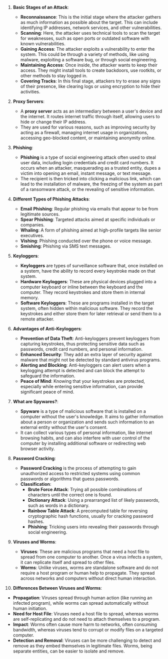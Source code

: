 

1) **Basic Stages of an Attack**:
   - **Reconnaissance**: This is the initial stage where the attacker gathers as much information as possible about the target. This can include identifying IP addresses, network services, and other vulnerabilities.
   - **Scanning**: Here, the attacker uses technical tools to scan the target for weaknesses, such as open ports or outdated software with known vulnerabilities.
   - **Gaining Access**: The attacker exploits a vulnerability to enter the system. This could be through a variety of methods, like using malware, exploiting a software bug, or through social engineering.
   - **Maintaining Access**: Once inside, the attacker wants to keep their access. They might install tools to create backdoors, use rootkits, or other methods to stay logged in.
   - **Covering Tracks**: In this final stage, attackers try to erase any signs of their presence, like clearing logs or using encryption to hide their activities.

2) **Proxy Servers**:
   - A **proxy server** acts as an intermediary between a user's device and the internet. It routes internet traffic through itself, allowing users to hide or change their IP address.
   - They are used for various reasons, such as improving security by acting as a firewall, managing internet usage in organizations, accessing geo-blocked content, or maintaining anonymity online.

3) **Phishing**:
   - **Phishing** is a type of social engineering attack often used to steal user data, including login credentials and credit card numbers. It occurs when an attacker, masquerading as a trusted entity, dupes a victim into opening an email, instant message, or text message.
   - The recipient is then tricked into clicking a malicious link, which can lead to the installation of malware, the freezing of the system as part of a ransomware attack, or the revealing of sensitive information.

4) **Different Types of Phishing Attacks**:
   - **Email Phishing**: Regular phishing via emails that appear to be from legitimate sources.
   - **Spear Phishing**: Targeted attacks aimed at specific individuals or companies.
   - **Whaling**: A form of phishing aimed at high-profile targets like senior executives.
   - **Vishing**: Phishing conducted over the phone or voice message.
   - **Smishing**: Phishing via SMS text messages.

5) **Keyloggers**:
   - **Keyloggers** are types of surveillance software that, once installed on a system, have the ability to record every keystroke made on that system.
   - **Hardware Keyloggers**: These are physical devices plugged into a computer keyboard or inline between the keyboard and the computer. They record keystrokes and store them in internal memory.
   - **Software Keyloggers**: These are programs installed in the target system, often hidden within malicious software. They record the keystrokes and either store them for later retrieval or send them to a remote attacker.

6) **Advantages of Anti-Keyloggers**:
   - **Prevention of Data Theft**: Anti-keyloggers prevent keyloggers from capturing keystrokes, thus protecting sensitive data such as passwords, credit card numbers, and personal information.
   - **Enhanced Security**: They add an extra layer of security against malware that might not be detected by standard antivirus programs.
   - **Alerting and Blocking**: Anti-keyloggers can alert users when a keylogging attempt is detected and can block the attempt to safeguard the information.
   - **Peace of Mind**: Knowing that your keystrokes are protected, especially while entering sensitive information, can provide significant peace of mind.

7) **What are Spywares?**:
   - **Spyware** is a type of malicious software that is installed on a computer without the user's knowledge. It aims to gather information about a person or organization and sends such information to an external entity without the user's consent.
   - It can collect various types of personal information, like internet browsing habits, and can also interfere with user control of the computer by installing additional software or redirecting web browser activity.

8) **Password Cracking**:
   - **Password Cracking** is the process of attempting to gain unauthorized access to restricted systems using common passwords or algorithms that guess passwords. 
   - **Classification**:
     - **Brute Force Attack**: Trying all possible combinations of characters until the correct one is found.
     - **Dictionary Attack**: Using a prearranged list of likely passwords, such as words in a dictionary.
     - **Rainbow Table Attack**: A precomputed table for reversing cryptographic hash functions, usually for cracking password hashes.
     - **Phishing**: Tricking users into revealing their passwords through social engineering.

9) **Viruses and Worms**:
   - **Viruses**: These are malicious programs that need a host file to spread from one computer to another. Once a virus infects a system, it can replicate itself and spread to other files.
   - **Worms**: Unlike viruses, worms are standalone software and do not require a host program or human help to propagate. They spread across networks and computers without direct human interaction.

10) **Differences Between Viruses and Worms**:
   - **Propagation**: Viruses spread through human action (like running an infected program), while worms can spread automatically without human initiation.
   - **Need for Host File**: Viruses need a host file to spread, whereas worms are self-replicating and do not need to attach themselves to a program.
   - **Impact**: Worms often cause more harm to networks, often consuming bandwidth, whereas viruses tend to corrupt or modify files on a targeted computer.
   - **Detection and Removal**: Viruses can be more challenging to detect and remove as they embed themselves in legitimate files. Worms, being separate entities, can be easier to isolate and remove.
